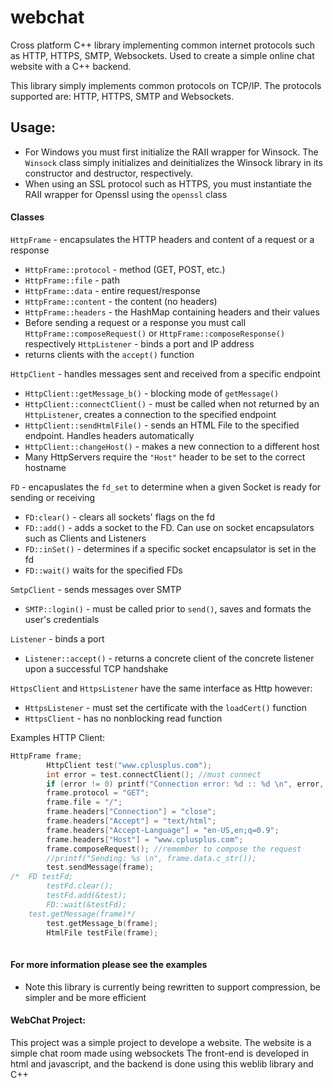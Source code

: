 # webchat
Cross platform C++ library implementing common internet protocols such as HTTP, HTTPS, SMTP, Websockets. Used to create a simple online chat website with a C++ backend.

This library simply implements common protocols on TCP/IP. The protocols supported are: HTTP, HTTPS, SMTP and Websockets.

## Usage:
* For Windows you must first initialize the RAII wrapper for Winsock. The `Winsock` class simply initializes and deinitializes the Winsock library in its constructor and destructor, respectively.
* When using an SSL protocol such as HTTPS, you must instantiate the RAII wrapper for Openssl using the `openssl` class

#### Classes
`HttpFrame` - encapsulates the HTTP headers and content of a request or a response
* `HttpFrame::protocol` - method (GET, POST, etc.)
* `HttpFrame::file` - path
* `HttpFrame::data` - entire request/response
* `HttpFrame::content` - the content (no headers)
* `HttpFrame::headers` - the HashMap containing headers and their values
* Before sending a request or a response you must call `HttpFrame::composeRequest()` or `HttpFrame::composeResponse()` respectively
`HttpListener` - binds a port and IP address
* returns clients with the `accept()` function

`HttpClient` - handles messages sent and received from a specific endpoint
* `HttpClient::getMessage_b()` - blocking mode of `getMessage()`
* `HttpClient::connectClient()` - must be called when not returned by an `HttpListener`, creates a connection to the specified endpoint
* `HttpClient::sendHtmlFile()` - sends an HTML File to the specified endpoint. Handles headers automatically
* `HttpClient::changeHost()` - makes a new connection to a different host
* Many HttpServers require the `"Host"` header to be set to the correct hostname

`FD` - encapuslates the `fd_set` to determine when a given Socket is ready for sending or receiving
* `FD:clear()` - clears all sockets' flags on the fd
* `FD::add()` - adds a socket to the FD. Can use on socket encapsulators such as Clients and Listeners
* `FD::inSet()` - determines if a specific socket encapsulator is set in the fd
* `FD::wait()` waits for the specified FDs

`SmtpClient` - sends messages over SMTP
* `SMTP::login()` - must be called prior to `send()`, saves and formats the user's credentials

`Listener` - binds a port
* `Listener::accept()` - returns a concrete client of the concrete listener upon a successful TCP handshake

`HttpsClient` and `HttpsListener` have the same interface as Http however:
* `HttpsListener` - must set the certificate with the `loadCert()` function
* `HttpsClient` - has no nonblocking read function 



Examples
HTTP Client:
```C++
HttpFrame frame;
		HttpClient test("www.cplusplus.com");
		int error = test.connectClient(); //must connect
		if (error != 0) printf("Connection error: %d :: %d \n", error, WSAGetLastError());
		frame.protocol = "GET";
		frame.file = "/";
		frame.headers["Connection"] = "close";
		frame.headers["Accept"] = "text/html";
		frame.headers["Accept-Language"] = "en-US,en;q=0.9";
		frame.headers["Host"] = "www.cplusplus.com";
		frame.composeRequest(); //remember to compose the request
		//printf("Sending: %s \n", frame.data.c_str());
		test.sendMessage(frame);
/*	FD testFd;
		testFd.clear();
		testFd.add(&test);
		FD::wait(&testFd);
    test.getMessage(frame)*/
		test.getMessage_b(frame);
		HtmlFile testFile(frame);
    
  ```
  
  #### For more information please see the examples
  * Note this library is currently being rewritten to support compression, be simpler and be more efficient
  
  
  #### WebChat Project:
  
  This project was a simple project to develope a website. The website is a simple chat room made using websockets
  The front-end is developed in html and javascript, and the backend is done using this weblib library and C++
  
